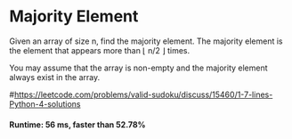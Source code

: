 # Majority Element

Given an array of size n, find the majority element. The majority element is the element that appears more than ⌊ n/2 ⌋ times.

You may assume that the array is non-empty and the majority element always exist in the array.

#https://leetcode.com/problems/valid-sudoku/discuss/15460/1-7-lines-Python-4-solutions

#### Runtime: 56 ms, faster than 52.78%

